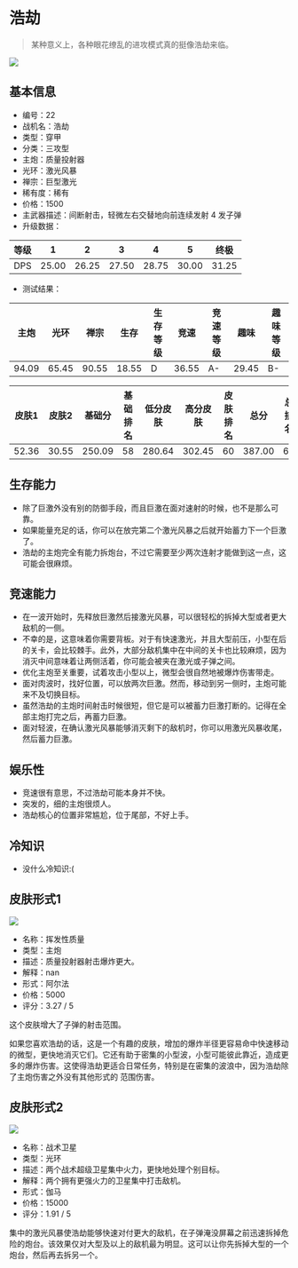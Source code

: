 # 浩劫

> 某种意义上，各种眼花缭乱的进攻模式真的挺像浩劫来临。

<img src="/ships/ship_22.png" style={{zoom:1}}/>

## 基本信息

- 编号：22
- 战机名：浩劫
- 类型：穿甲
- 分类：三攻型
- 主炮：质量投射器
- 光环：激光风暴
- 禅宗：巨型激光
- 稀有度：稀有
- 价格：1500
- 主武器描述：间断射击，轻微左右交替地向前连续发射 4 发子弹
- 升级数据：

| 等级 | 1 | 2 | 3 | 4 | 5 | 终极 |
|--|--|--|--|--|--|--|
| DPS | 25.00 | 26.25 | 27.50 | 28.75 | 30.00 | 31.25 |

- 测试结果：

| 主炮 | 光环 | 禅宗 | 生存 | 生存等级 | 竞速 | 竞速等级 | 趣味 | 趣味等级 |
|--|--|--|--|--|--|--|--|--|
| 94.09 | 65.45 | 90.55 | 18.55 | D | 36.55 | A- | 29.45 | B- |

| 皮肤1 | 皮肤2 | 基础分 | 基础排名 | 低分皮肤 | 高分皮肤 | 皮肤排名 | 总分 | 总排名 |
|--|--|--|--|--|--|--|--|--|
| 52.36 | 30.55 | 250.09 | 58 | 280.64 | 302.45 | 60 | 387.00 | 66 |

## 生存能力

- 除了巨激外没有别的防御手段，而且巨激在面对速射的时候，也不是那么可靠。
- 如果能量充足的话，你可以在放完第二个激光风暴之后就开始蓄力下一个巨激了。
- 浩劫的主炮完全有能力拆炮台，不过它需要至少两次连射才能做到这一点，这可能会很麻烦。

## 竞速能力

- 在一波开始时，先释放巨激然后接激光风暴，可以很轻松的拆掉大型或者更大敌机的一侧。
- 不幸的是，这意味着你需要背板。对于有快速激光，并且大型前压，小型在后的关卡，会比较棘手。此外，大部分敌机集中在中间的关卡也比较麻烦，因为消灭中间意味着让两侧活着，你可能会被夹在激光或子弹之间。
- 优化主炮至关重要，试着攻击小型以上，微型会很自然地被爆炸伤害带走。
- 面对肉波时，找好位置，可以放两次巨激。然而，移动到另一侧时，主炮可能来不及切换目标。
- 虽然浩劫的主炮时间射击时候很短，但它是可以被蓄力巨激打断的。记得在全部主炮打完之后，再蓄力巨激。
- 面对轻波，在确认激光风暴能够消灭剩下的敌机时，你可以用激光风暴收尾，然后蓄力巨激。

## 娱乐性

- 竞速很有意思，不过浩劫可能本身并不快。
- 突发的，细的主炮很烦人。
- 浩劫核心的位置非常尴尬，位于尾部，不好上手。

## 冷知识

- 没什么冷知识:(

## 皮肤形式1

<img src="/ships/ship_22_apex_1.png" style={{zoom:1}}/>

- 名称：挥发性质量
- 类型：主炮
- 描述：质量投射器射击爆炸更大。
- 解释：nan
- 形式：阿尔法
- 价格：5000
- 评分：3.27 / 5

这个皮肤增大了子弹的射击范围。

如果您喜欢浩劫的话，这是一个有趣的皮肤，增加的爆炸半径更容易命中快速移动的微型，更快地消灭它们。它还有助于密集的小型波，小型可能彼此靠近，造成更多的爆炸伤害。这使得浩劫更适合日常任务，特别是在密集的波浪中，因为浩劫除了主炮伤害之外没有其他形式的 范围伤害。

## 皮肤形式2

<img src="/ships/ship_22_apex_2.png" style={{zoom:1}}/>

- 名称：战术卫星
- 类型：光环
- 描述：两个战术超级卫星集中火力，更快地处理个别目标。
- 解释：两个拥有更强火力的卫星集中打击敌机。
- 形式：伽马
- 价格：15000
- 评分：1.91 / 5

集中的激光风暴使浩劫能够快速对付更大的敌机，在子弹淹没屏幕之前迅速拆掉危险的炮台。该效果仅对大型及以上的敌机最为明显。这可以让你先拆掉大型的一个炮台，然后再去拆另一个。
